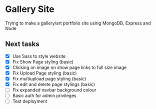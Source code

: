 # Gallery Site
Trying to make a gallery/art portfolio site using MongoDB, Express and Node

## Next tasks
- [x] Use Sass to style website
- [x] Fix Show Page styling (basic)
- [x] Clicking on image on show page links to full size image
- [x] Fix Upload Page styling (basic)
- [x] Fix multiupload page styling (basic)
- [x] Fix edit and delete page stylings (basic)
- [ ] Fix expanded navbar background colour
- [ ] Basic auth for admin privileges
- [ ] Test deployment